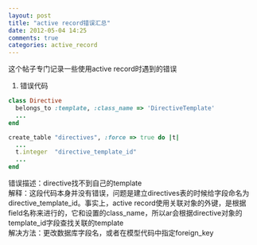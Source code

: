 ```yaml
---
layout: post
title: "active record错误汇总"
date: 2012-05-04 14:25
comments: true
categories: active_record
---
```

这个帖子专门记录一些使用active record时遇到的错误  
1. 错误代码
```ruby  
class Directive
  belongs_to :template, :class_name => 'DirectiveTemplate'
  ...
end

create_table "directives", :force => true do |t|
  ...
  t.integer  "directive_template_id"
  ...
end
```
错误描述：directive找不到自己的template  
解释：这段代码本身并没有错误，问题是建立directives表的时候给字段命名为 directive_template_id。事实上，active record使用关联对象的外键，是根据field名称来进行的，它和设置的class_name，所以ar会根据directive对象的template_id字段查找关联的template  
解决方法：更改数据库字段名，或者在模型代码中指定foreign_key  
